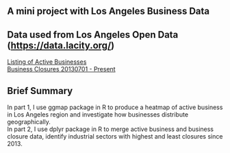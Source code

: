 ## A mini project with Los Angeles Business Data

## Data used from Los Angeles Open Data (https://data.lacity.org/)
[Listing of Active Businesses](https://data.lacity.org/A-Prosperous-City/Listing-of-Active-Businesses/6rrh-rzua) <br />
[Business Closures 20130701 - Present](https://data.lacity.org/A-Prosperous-City/Business-Closures-20130701-Present/sg5j-gp4v)  

## Brief Summary
In part 1, I use ggmap package in R to produce a heatmap of active business in Los Angeles region and investigate how businesses distribute geographically. <br />
In part 2, I use dplyr package in R to merge active business and business closure data, identify industrial sectors with highest and least closures since 2013.  
